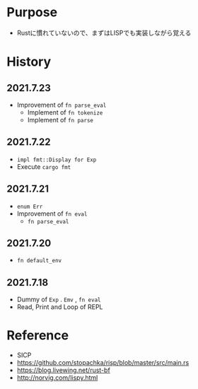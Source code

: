 # Purpose

 - Rustに慣れていないので、まずはLISPでも実装しながら覚える

# History

## 2021.7.23

 - Improvement of `fn parse_eval`
   - Implement of `fn tokenize`
   - Implement of `fn parse`

## 2021.7.22

 - `impl fmt::Display for Exp`
 - Execute `cargo fmt`

## 2021.7.21

 - `enum Err`
 - Improvement of `fn eval`
   - `fn parse_eval`

## 2021.7.20

 - `fn default_env`

## 2021.7.18

 - Dummy of `Exp` . `Emv` , `fn eval`
 - Read, Print and Loop of REPL

# Reference

 - SICP
 - https://github.com/stopachka/risp/blob/master/src/main.rs
 - https://blog.livewing.net/rust-bf
 - http://norvig.com/lispy.html
